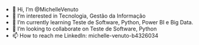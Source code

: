 - 👋 Hi, I’m @MichelleVenuto
- 👀 I’m interested in  Tecnologia, Gestão da Informação
- 🌱 I’m currently learning  Teste de Software, Python, Power BI e Big Data.
- 💞️ I’m looking to collaborate on  Teste de Software, Python
- 📫 How to reach me  LinkedIn: michelle-venuto-b4326034
<!---
MichelleVenuto/MichelleVenuto is a ✨ special ✨ repository because its `README.md` (this file) appears on your GitHub profile.
You can click the Preview link to take a look at your changes.
--->
